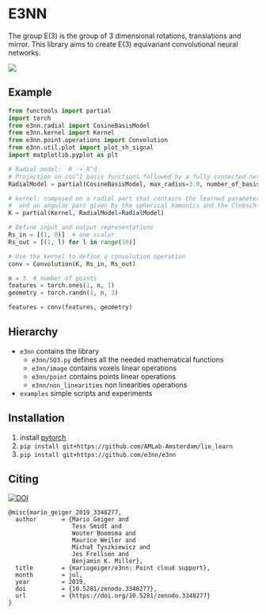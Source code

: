 # E3NN
The group E(3) is the group of 3 dimensional rotations, translations and mirror.
This library aims to create E(3) equivariant convolutional neural networks.

![](https://user-images.githubusercontent.com/333780/63736480-135b8700-c838-11e9-873f-2d65c67b98df.gif)

## Example
```python
from functools import partial
import torch
from e3nn.radial import CosineBasisModel
from e3nn.kernel import Kernel
from e3nn.point.operations import Convolution
from e3nn.util.plot import plot_sh_signal
import matplotlib.pyplot as plt

# Radial model:  R -> R^d
# Projection on cos^2 basis functions followed by a fully connected network
RadialModel = partial(CosineBasisModel, max_radius=3.0, number_of_basis=3, h=100, L=1, act=torch.relu)

# kernel: composed on a radial part that contains the learned parameters
#  and an angular part given by the spherical hamonics and the Clebsch-Gordan coefficients
K = partial(Kernel, RadialModel=RadialModel)

# Define input and output representations
Rs_in = [(1, 0)]  # one scalar
Rs_out = [(1, l) for l in range(10)]

# Use the kernel to define a convolution operation
conv = Convolution(K, Rs_in, Rs_out)

n = 3  # number of points
features = torch.ones(1, n, 1)
geometry = torch.randn(1, n, 3)

features = conv(features, geometry)
```

## Hierarchy

- `e3nn` contains the library
  - `e3nn/SO3.py` defines all the needed mathematical functions
  - `e3nn/image` contains voxels linear operations
  - `e3nn/point` contains points linear operations
  - `e3nn/non_linearities` non linearities operations
- `examples` simple scripts and experiments

## Installation

1. install [pytorch](https://pytorch.org)
2. `pip install git+https://github.com/AMLab-Amsterdam/lie_learn`
3. `pip install git+https://github.com/e3nn/e3nn`

## Citing
[![DOI](https://zenodo.org/badge/116704656.svg)](https://zenodo.org/badge/latestdoi/116704656)

```
@misc{mario_geiger_2019_3348277,
  author       = {Mario Geiger and
                  Tess Smidt and
                  Wouter Boomsma and
                  Maurice Weiler and
                  Michał Tyszkiewicz and
                  Jes Frellsen and
                  Benjamin K. Miller},
  title        = {mariogeiger/e3nn: Point cloud support},
  month        = jul,
  year         = 2019,
  doi          = {10.5281/zenodo.3348277},
  url          = {https://doi.org/10.5281/zenodo.3348277}
}
```
